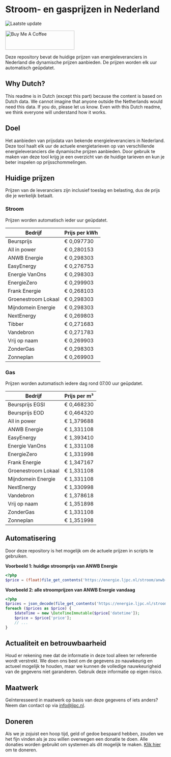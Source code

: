# Stroom- en gasprijzen in Nederland

![Laatste update](https://img.shields.io/badge/laatste%20update-2024--12--29%2004%3A00%20CET-brightgreen)

<a href="https://www.buymeacoffee.com/Lars-" target="_blank"><img src="https://cdn.buymeacoffee.com/buttons/v2/default-orange.png" alt="Buy Me A Coffee" height="60" style="height: 60px !important;width: 217px !important;" ></a>

Deze repository bevat de huidige prijzen van energieleveranciers in Nederland die dynamische prijzen aanbieden. De prijzen worden elk uur automatisch geüpdatet.

## Why Dutch?

This readme is in Dutch (except this part) because the content is based on Dutch data. We cannot imagine that anyone outside the Netherlands would need this data. If you do, please let us know. Even with this Dutch readme, we think
everyone will understand how it works.

## Doel

Het aanbieden van prijsdata van bekende energieleveranciers in Nederland. Deze tool haalt elk uur de actuele energietarieven op van verschillende energieleveranciers die dynamische prijzen aanbieden. Door gebruik te maken van deze tool
krijg je een overzicht van de huidige tarieven en kun je beter inspelen op prijsschommelingen.

## Huidige prijzen

Prijzen van de leveranciers zijn inclusief toeslag en belasting, dus de prijs die je werkelijk betaalt.

### Stroom

Prijzen worden automatisch ieder uur geüpdatet.

 Bedrijf | Prijs per kWh 
---------|---------------
Beursprijs | € 0,097730
All in power | € 0,280153
ANWB Energie | € 0,298303
EasyEnergy | € 0,276753
Energie VanOns | € 0,298303
EnergieZero | € 0,299903
Frank Energie | € 0,268103
Groenestroom Lokaal | € 0,298303
Mijndomein Energie | € 0,298303
NextEnergy | € 0,269803
Tibber | € 0,271683
Vandebron | € 0,271783
Vrij op naam | € 0,269903
ZonderGas | € 0,298303
Zonneplan | € 0,269903


### Gas

Prijzen worden automatisch iedere dag rond 07.00 uur geüpdatet.

 Bedrijf | Prijs per m³ 
---------|--------------
Beursprijs EGSI | € 0,468230
Beursprijs EOD | € 0,464320
All in power | € 1,379688
ANWB Energie | € 1,331108
EasyEnergy | € 1,393410
Energie VanOns | € 1,331108
EnergieZero | € 1,331998
Frank Energie | € 1,347167
Groenestroom Lokaal | € 1,331108
Mijndomein Energie | € 1,331108
NextEnergy | € 1,330998
Vandebron | € 1,378618
Vrij op naam | € 1,351898
ZonderGas | € 1,331108
Zonneplan | € 1,351998


## Automatisering

Door deze repository is het mogelijk om de actuele prijzen in scripts te gebruiken.

**Voorbeeld 1: huidige stroomprijs van ANWB Energie**

```php
<?php
$price = (float)file_get_contents('https://energie.ljpc.nl/stroom/anwb-energie-nu.txt');

```

**Voorbeeld 2: alle stroomprijzen van ANWB Energie vandaag**

```php
<?php
$prices = json_decode(file_get_contents('https://energie.ljpc.nl/stroom/all-in-power-vandaag.json'),true);
foreach ($prices as $price) {
    $dateTime = new \DateTimeImmutable($price['datetime']);
    $price = $price['price'];
    // ...
}
```

## Actualiteit en betrouwbaarheid

Houd er rekening mee dat de informatie in deze tool alleen ter referentie wordt verstrekt. We doen ons best om de gegevens zo nauwkeurig en actueel mogelijk te houden, maar we kunnen de volledige nauwkeurigheid van de gegevens niet
garanderen. Gebruik deze informatie op eigen risico.

## Maatwerk

Geïnteresseerd in maatwerk op basis van deze gegevens of iets anders? Neem dan contact op
via [info@ljpc.nl](mailto:info@ljpc.nl?subject=Energie%20prijzen).

## Doneren

Als we je zojuist een hoop tijd, geld of gedoe bespaard hebben, zouden we het fijn vinden als je zou willen overwegen een
donatie te doen. Alle donaties worden gebruikt om systemen als dit mogelijk te
maken. [Klik hier](https://www.buymeacoffee.com/Lars-) om te doneren.
